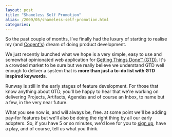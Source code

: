 ```yaml
---
layout: post
title: "Shameless Self Promotion"
alias: /2009/05/shameless-self-promotion.html
categories:
---
```

So the past couple of months, I've finally had the luxury of starting to realise my (and [Cogent's](http://www.cogentconsulting.com.au)) dream of doing product development.

We just recently launched what we hope is a very simple, easy to use and somewhat opinionated web application for [Getting Things Done&trade; (GTD)](http://www.runwayapp.com/). It's a crowded market to be sure but we really believe we understand GTD well enough to deliver a system that is **more than just a to-do list with GTD inspired keywords**.

Runway is still in the early stages of feature development. For those that know anything about GTD, you'll be happy to hear that we're working on delivering Projects, Artifacts, Agendas and of course an Inbox, to name but a few, in the very near future.

What you see now is, and will always be, free. at some point we'll be adding pay-for features but we'll also be doing the right thing by all our early adopters. So, if you have 5 or so minutes, we'd love for you to [sign up](http://www.runwayapp.com/signup), have a play, and of course, tell us what you think.
